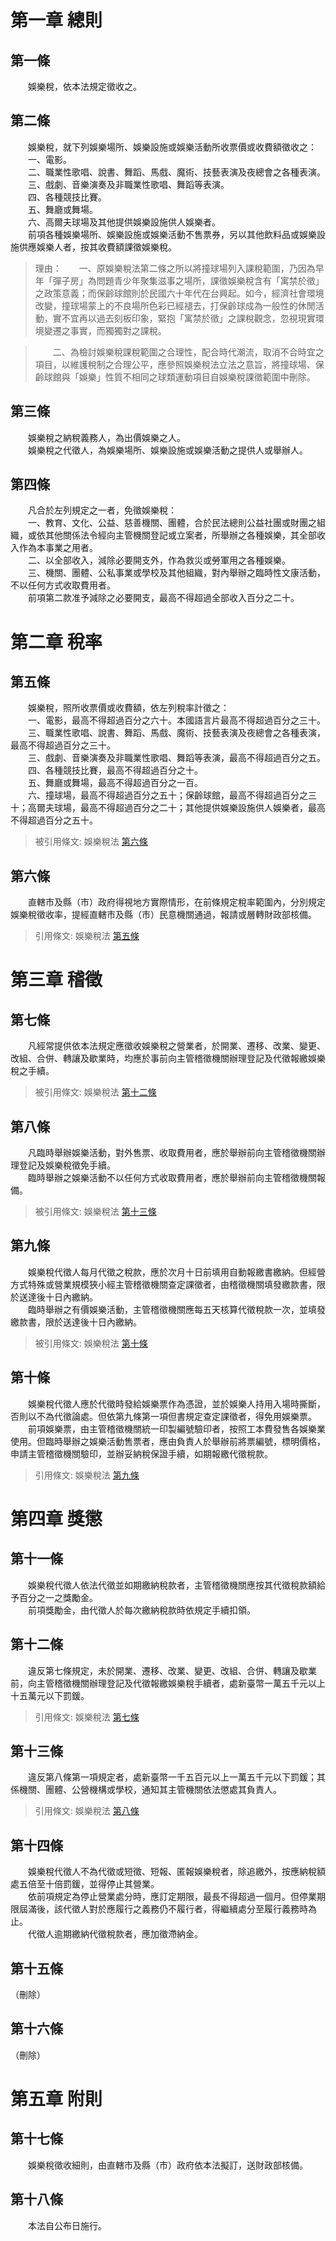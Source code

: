 第一章  總則
============
第一條 
-------
　　娛樂稅，依本法規定徵收之。  


第二條 
-------
　　娛樂稅，就下列娛樂場所、娛樂設施或娛樂活動所收票價或收費額徵收之：  
　　一、電影。  
　　二、職業性歌唱、說書、舞蹈、馬戲、魔術、技藝表演及夜總會之各種表演。  
　　三、戲劇、音樂演奏及非職業性歌唱、舞蹈等表演。  
　　四、各種競技比賽。  
　　五、舞廳或舞場。  
　　六、高爾夫球場及其他提供娛樂設施供人娛樂者。  
　　前項各種娛樂場所、娛樂設施或娛樂活動不售票券，另以其他飲料品或娛樂設施供應娛樂人者，按其收費額課徵娛樂稅。  
> 理由：　　一、原娛樂稅法第二條之所以將撞球場列入課稅範圍，乃因為早年「彈子房」為問題青少年聚集滋事之場所，課徵娛樂稅含有「寓禁於徵」之政策意義；而保齡球館則於民國六十年代在台興起。如今，經濟社會環境改變，撞球場蒙上的不良場所色彩已經褪去，打保齡球成為一般性的休閒活動，實不宜再以過去刻板印象，緊抱「寓禁於徵」之課稅觀念，忽視現實環境變遷之事實，而獨獨對之課稅。

> 　　二、為檢討娛樂稅課稅範圍之合理性，配合時代潮流，取消不合時宜之項目，以維護稅制之合理公平，應參照娛樂稅法立法之意旨，將撞球場、保齡球館與「娛樂」性質不相同之球類運動項目自娛樂稅課徵範圍中刪除。



第三條 
-------
　　娛樂稅之納稅義務人，為出價娛樂之人。  
　　娛樂稅之代徵人，為娛樂場所、娛樂設施或娛樂活動之提供人或舉辦人。  


第四條 
-------
　　凡合於左列規定之一者，免徵娛樂稅：  
　　一、教育、文化、公益、慈善機關、團體，合於民法總則公益社團或財團之組織，或依其他關係法令經向主管機關登記或立案者，所舉辦之各種娛樂，其全部收入作為本事業之用者。  
　　二、以全部收入，減除必要開支外，作為救災或勞軍用之各種娛樂。  
　　三、機關、團體、公私事業或學校及其他組織，對內舉辦之臨時性文康活動，不以任何方式收取費用者。  
　　前項第二款准予減除之必要開支，最高不得超過全部收入百分之二十。  


第二章  稅率
============
第五條 
-------
　　娛樂稅，照所收票價或收費額，依左列稅率計徵之：  
　　一、電影，最高不得超過百分之六十。本國語言片最高不得超過百分之三十。  
　　三、職業性歌唱、說書、舞蹈、馬戲、魔術、技藝表演及夜總會之各種表演，最高不得超過百分之三十。  
　　三、戲劇、音樂演奏及非職業性歌唱、舞蹈等表演，最高不得超過百分之五。  
　　四、各種競技比賽，最高不得超過百分之十。  
　　五、舞廳或舞場，最高不得超過百分之一百。  
　　六、撞球場，最高不得超過百分之五十；保齡球館，最高不得超過百分之三十；高爾夫球場，最高不得超過百分之二十；其他提供娛樂設施供人娛樂者，最高不得超過百分之五十。  
> 被引用條文: 娛樂稅法 [第六條](../../財政金融/賦稅/娛樂稅法.md#第六條-)



第六條 
-------
　　直轄市及縣（市）政府得視地方實際情形，在前條規定稅率範圍內，分別規定娛樂稅徵收率，提經直轄市及縣（市）民意機關通過，報請或層轉財政部核備。  
> 引用條文: 娛樂稅法 [第五條](../../財政金融/賦稅/娛樂稅法.md#第五條-)



第三章  稽徵
============
第七條 
-------
　　凡經常提供依本法規定應徵收娛樂稅之營業者，於開業、遷移、改業、變更、改組、合併、轉讓及歇業時，均應於事前向主管稽徵機關辦理登記及代徵報繳娛樂稅之手續。  
> 被引用條文: 娛樂稅法 [第十二條](../../財政金融/賦稅/娛樂稅法.md#第十二條-)



第八條 
-------
　　凡臨時舉辦娛樂活動，對外售票、收取費用者，應於舉辦前向主管稽徵機關辦理登記及娛樂稅徵免手續。  
　　臨時舉辦之娛樂活動不以任何方式收取費用者，應於舉辦前向主管稽徵機關報備。  
> 被引用條文: 娛樂稅法 [第十三條](../../財政金融/賦稅/娛樂稅法.md#第十三條-)



第九條 
-------
　　娛樂稅代徵人每月代徵之稅款，應於次月十日前填用自動報繳書繳納。但經營方式特殊或營業規模狹小經主管稽徵機關查定課徵者，由稽徵機關填發繳款書，限於送達後十日內繳納。  
　　臨時舉辦之有價娛樂活動，主管稽徵機關應每五天核算代徵稅款一次，並填發繳款書，限於送達後十日內繳納。  
> 被引用條文: 娛樂稅法 [第十條](../../財政金融/賦稅/娛樂稅法.md#第十條-)



第十條 
-------
　　娛樂稅代徵人應於代徵時發給娛樂票作為憑證，並於娛樂人持用入場時撕斷，否則以不為代徵論處。但依第九條第一項但書規定查定課徵者，得免用娛樂票。  
　　前項娛樂票，由主管稽徵機關統一印製編號驗印者，按照工本費發售各娛樂業使用。但臨時舉辦之娛樂活動售票者，應由負責人於舉辦前將票編號，標明價格，申請主管稽徵機關驗印，並辦妥納稅保證手續，如期報繳代徵稅款。  
> 引用條文: 娛樂稅法 [第九條](../../財政金融/賦稅/娛樂稅法.md#第九條-)



第四章  獎懲
============
第十一條 
---------
　　娛樂稅代徵人依法代徵並如期繳納稅款者，主管稽徵機關應按其代徵稅款額給予百分之一之獎勵金。  
　　前項獎勵金，由代徵人於每次繳納稅款時依規定手續扣領。  


第十二條 
---------
　　違反第七條規定，未於開業、遷移、改業、變更、改組、合併、轉讓及歇業前，向主管稽徵機關辦理登記及代徵報繳娛樂稅手續者，處新臺幣一萬五千元以上十五萬元以下罰鍰。  
> 引用條文: 娛樂稅法 [第七條](../../財政金融/賦稅/娛樂稅法.md#第七條-)



第十三條 
---------
　　違反第八條第一項規定者，處新臺幣一千五百元以上一萬五千元以下罰鍰；其係機關、團體、公營機構或學校，通知其主管機關依法懲處其負責人。  
> 引用條文: 娛樂稅法 [第八條](../../財政金融/賦稅/娛樂稅法.md#第八條-)



第十四條 
---------
　　娛樂稅代徵人不為代徵或短徵、短報、匿報娛樂稅者，除追繳外，按應納稅額處五倍至十倍罰鍰，並得停止其營業。  
　　依前項規定為停止營業處分時，應訂定期限，最長不得超過一個月。但停業期限屆滿後，該代徵人對於應履行之義務仍不履行者，得繼續處分至履行義務時為止。  
　　代徵人逾期繳納代徵稅款者，應加徵滯納金。  


第十五條 
---------
（刪除）  


第十六條 
---------
（刪除）  


第五章  附則
============
第十七條 
---------
　　娛樂稅徵收細則，由直轄市及縣（市）政府依本法擬訂，送財政部核備。  


第十八條 
---------
　　本法自公布日施行。